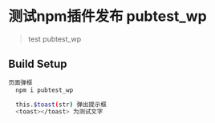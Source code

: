 # 测试npm插件发布 pubtest_wp

> test pubtest_wp

## Build Setup

``` bash
页面弹框
  npm i pubtest_wp

  this.$toast(str) 弹出提示框
  <toast></toast> 为测试文字

```
